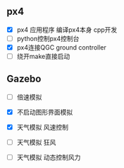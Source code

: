 ##  px4
- [x] px4 应用程序 编译px4本身 cpp开发
- [ ] python控制px4控制台
- [x] px4连接QGC ground controller
- [ ] 绕开make直接启动
## Gazebo
- [ ] 倍速模拟
- [x] 不启动图形界面模拟
- [x] 天气模拟 风速控制
- [ ] 天气模拟 狂风
- [ ] 天气模拟 动态控制风力

